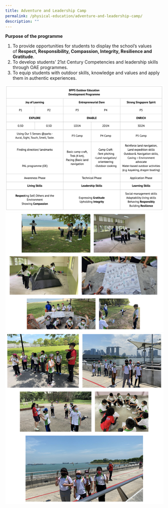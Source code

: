 ```yaml
---
title: Adventure and Leadership Camp
permalink: /physical-education/adventure-and-leadership-camp/
description: ""
---
```

**Purpose of the programme**

1.  To provide opportunities for students to display the school’s values of **Respect, Responsibility, Compassion, Integrity, Resilience and Gratitude**.
2.  To develop students’ 21st Century Competencies and leadership skills through OAE programmes.
3.  To equip students with outdoor skills, knowledge and values and apply them in authentic experiences.

![](/images/camp.png)
![](/images/camp2.png)
![](/images/camp3.png)
